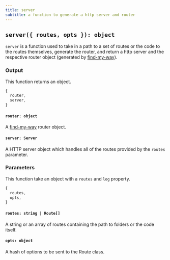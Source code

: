 ```yaml
---
title: server
subtitle: a function to generate a http server and router
---
```


## `server({ routes, opts }): object`

`server` is a function used to take in a path to a set of routes or the code to the routes themselves, generate the router, and return a http server and the respective router object (generated by [find-my-way](https://github.com/delvedor/find-my-way)).

### Output

This function returns an object.

```js
{
  router,
  server,
}
```

#### `router: object`

A [find-my-way](https://github.com/delvedor/find-my-way) router object.

#### `server: Server`

A HTTP server object which handles all of the routes provided by the `routes` parameter.

### Parameters

This function take an object with a `routes` and `log` property.

```js
{
  routes,
  opts,
}
```

#### `routes: string | Route[]`

A string or an array of routes containing the path to folders or the code itself.

#### `opts: object`

A hash of options to be sent to the Route class.
